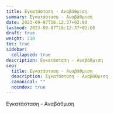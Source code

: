 ```yaml
---
title: Εγκατάσταση - Αναβάθμιση
summary: Εγκατάσταση - Αναβάθμιση
date: 2023-09-07T16:12:37+02:00
lastmod: 2023-09-07T16:12:37+02:00
draft: true
weight: 210
toc: true
sidebar:
  collapsed: true
description: Εγκατάσταση - Αναβάθμιση
seo:
  title: Εγκατάσταση - Αναβάθμιση
  description: Εγκατάσταση - Αναβάθμιση
  canonical: ""
  noindex: true
---
```


Εγκατάσταση - Αναβάθμιση
